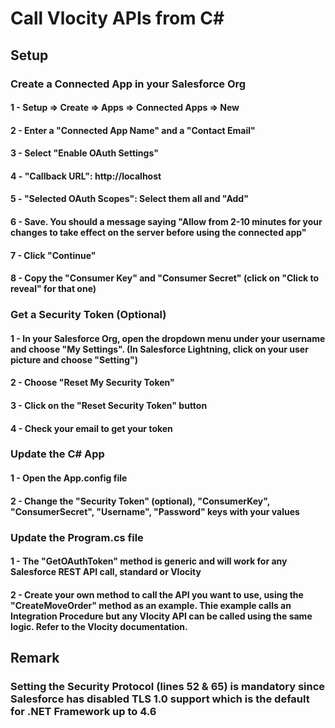 # Call Vlocity APIs from C#
## Setup
### Create a Connected App in your Salesforce Org
#### 1 - Setup => Create => Apps => Connected Apps => New
#### 2 - Enter a "Connected App Name" and a "Contact Email"
#### 3 - Select "Enable OAuth Settings"
#### 4 - "Callback URL": http://localhost
#### 5 - "Selected OAuth Scopes": Select them all and "Add"
#### 6 - Save. You should a message saying "Allow from 2-10 minutes for your changes to take effect on the server before using the connected app"
#### 7 - Click "Continue"
#### 8 - Copy the "Consumer Key" and "Consumer Secret" (click on "Click to reveal" for that one)
### Get a Security Token (Optional)
#### 1 - In your Salesforce Org, open the dropdown menu under your username and choose "My Settings". (In Salesforce Lightning, click on your user picture and choose "Setting")
#### 2 - Choose "Reset My Security Token"
#### 3 - Click on the "Reset Security Token" button
#### 4 - Check your email to get your token
### Update the C# App
#### 1 - Open the App.config file
#### 2 - Change the "Security Token" (optional), "ConsumerKey", "ConsumerSecret", "Username", "Password" keys with your values
### Update the Program.cs file
#### 1 - The "GetOAuthToken" method is generic and will work for any Salesforce REST API call, standard or Vlocity
#### 2 - Create your own method to call the API you want to use, using the "CreateMoveOrder" method as an example. Thie example calls an Integration Procedure but any Vlocity API can be called using the same logic. Refer to the Vlocity documentation.
## Remark
### Setting the Security Protocol (lines 52 & 65) is mandatory since Salesforce has disabled TLS 1.0 support which is the default for .NET Framework up to 4.6

